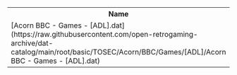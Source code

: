 <table>
<tr><th>Name</th><th>Size</th></tr>
<tr><td>
[Acorn BBC - Games - [ADL].dat](https://raw.githubusercontent.com/open-retrogaming-archive/dat-catalog/main/root/basic/TOSEC/Acorn/BBC/Games/[ADL]/Acorn BBC - Games - [ADL].dat)
</td><td>2505</td></tr>
</table>
